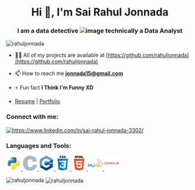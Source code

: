 <h1 align="center">Hi 👋, I'm Sai Rahul Jonnada</h1>
<h3 align="center">I am a data detective <img width="128" height="128" alt="image" src="https://github.com/user-attachments/assets/48637894-36d7-4cdb-870b-0d7acb440edd" />
technically a Data Analyst</h3>

<p align="left"> <img src="https://komarev.com/ghpvc/?username=rahuljonnada&label=Profile%20views&color=0e75b6&style=flat" alt="rahuljonnada" /> </p>

- 👨‍💻 All of my projects are available at [https://github.com/rahuljonnada](https://github.com/rahuljonnada) 

- 📫 How to reach me **jonnada15@gmail.com**

- ⚡ Fun fact **I Think I'm Funny XD**

- [Resume](https://drive.google.com/file/d/1dibMBw3cw59fzPa76ic7SDrwnwL5z3kh/view?usp=sharing) | [Portfolio](https://jonnada15.wixsite.com/rahul-jonnada)

<h3 align="left">Connect with me:</h3>
<p align="left">
<a href="https://www.linkedin.com/in/sai-rahul-jonnada-3302/" target="blank"><img align="center" src="https://raw.githubusercontent.com/rahuldkjain/github-profile-readme-generator/master/src/images/icons/Social/linked-in-alt.svg" alt="https://www.linkedin.com/in/sai-rahul-jonnada-3302/" height="30" width="40" /></a>
</p>

<h3 align="left">Languages and Tools:</h3>
<p align="left"> <a href="https://www.python.org" target="_blank"> <img src="https://raw.githubusercontent.com/devicons/devicon/master/icons/python/python-original.svg" alt="python" width="40" height="40"/> </a> <a href="https://www.cprogramming.com/" target="_blank"> <img src="https://raw.githubusercontent.com/devicons/devicon/master/icons/c/c-original.svg" alt="c" width="40" height="40"/> </a> <a href="https://www.w3schools.com/cpp/" target="_blank"> <img src="https://raw.githubusercontent.com/devicons/devicon/master/icons/cplusplus/cplusplus-original.svg" alt="cplusplus" width="40" height="40"/> </a> <a href="https://www.w3schools.com/css/" target="_blank"> <img src="https://raw.githubusercontent.com/devicons/devicon/master/icons/css3/css3-original-wordmark.svg" alt="css3" width="40" height="40"/> </a> <a href="https://www.w3.org/html/" target="_blank"> <img src="https://raw.githubusercontent.com/devicons/devicon/master/icons/html5/html5-original-wordmark.svg" alt="html5" width="40" height="40"/> </a> <a href="https://www.mysql.com/" target="_blank"> <img src="https://raw.githubusercontent.com/devicons/devicon/master/icons/mysql/mysql-original-wordmark.svg" alt="mysql" width="40" height="40"/> </a> <a href="https://www.oracle.com/" target="_blank"> <img src="https://raw.githubusercontent.com/devicons/devicon/master/icons/oracle/oracle-original.svg" alt="oracle" width="40" height="40"/> </a>  </p>

<p><img align="left" src="https://github-readme-stats.vercel.app/api/top-langs?username=rahuljonnada&show_icons=true&locale=en&layout=compact" alt="rahuljonnada" /></p>

<p>&nbsp;<img align="center" src="https://github-readme-stats.vercel.app/api?username=rahuljonnada&show_icons=true&locale=en" alt="rahuljonnada" /></p>
